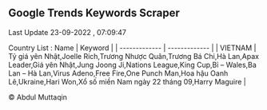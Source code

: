 

## Google Trends Keywords Scraper 
 
Last Update 23-09-2022 , 07:09:47

Country List :
 Name  | Keyword |
| ------------- | ------------- |
| VIETNAM | Tỷ giá yên Nhật,Joelle Rich,Trương Nhược Quân,Trương Bá Chi,Hà Lan,Apax Leader,Giá yên Nhật,Jung Joong Ji,Nations League,King Cup,Bỉ – Wales,Ba Lan – Hà Lan,Virus Adeno,Free Fire,One Punch Man,Hoa hậu Oanh Lê,Ukraine,Hari Won,Xổ số miền Nam ngày 22 tháng 09,Harry Maguire |



© Abdul Muttaqin 
